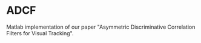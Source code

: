 # ADCF
Matlab implementation of our paper "Asymmetric Discriminative Correlation Filters for Visual Tracking".
